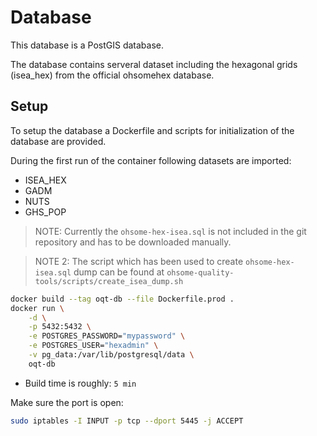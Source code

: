 # Database

This database is a PostGIS database.

The database contains serveral dataset including the hexagonal grids (isea_hex) from the official ohsomehex database.

## Setup

To setup the database a Dockerfile and scripts for initialization of the database are provided.

During the first run of the container following datasets are imported:

- ISEA_HEX
- GADM
- NUTS
- GHS_POP

> NOTE: Currently the `ohsome-hex-isea.sql` is not included in the git repository and has to be downloaded manually.

> NOTE 2: The script which has been used to create `ohsome-hex-isea.sql` dump can be found at `ohsome-quality-tools/scripts/create_isea_dump.sh`


```bash
docker build --tag oqt-db --file Dockerfile.prod .
docker run \
    -d \
    -p 5432:5432 \
    -e POSTGRES_PASSWORD="mypassword" \
    -e POSTGRES_USER="hexadmin" \
    -v pg_data:/var/lib/postgresql/data \
    oqt-db
```

- Build time is roughly: `5 min`


Make sure the port is open:

```bash
sudo iptables -I INPUT -p tcp --dport 5445 -j ACCEPT
```
